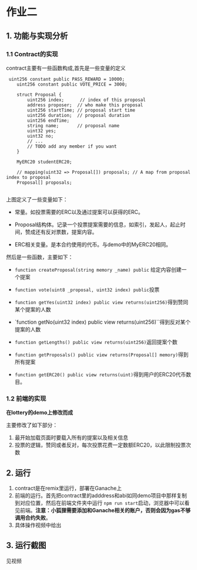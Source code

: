 # 作业二

## 1. 功能与实现分析



### 1.1 Contract的实现

contract主要有一些函数构成,首先是一些变量的定义

```solidity
 uint256 constant public PASS_REWARD = 10000;
    uint256 constant public VOTE_PRICE = 3000;

    struct Proposal {
        uint256 index;      // index of this proposal
        address proposer;  // who make this proposal
        uint256 startTime; // proposal start time
        uint256 duration;  // proposal duration
        uint256 endTime;
        string name;       // proposal name
        uint32 yes;
        uint32 no;
        // ...
        // TODO add any member if you want
    }

    MyERC20 studentERC20;
    
    // mapping(uint32 => Proposal[]) proposals; // A map from proposal index to proposal
    Proposal[] proposals;
   
```

上图定义了一些变量如下：

- 常量。如投票需要的ERC以及通过提案可以获得的ERC。
  
- Proposal结构体。记录一个投票提案需要的信息，如索引，发起人，起止时间，赞成还有反对票数，提案内容。
  
- ERC相关变量。是本合约使用的代币。与demo中的MyERC20相同。
  

然后是一些函数，主要如下：

- `function createProposal(string memory _name) public` 给定内容创建一个提案
  
- `function vote(uint8 _proposal, uint32 index) public`投票
  
- `function getYes(uint32 index) public view returns(uint256)`得到赞同某个提案的人数
  
- `function getNo(uint32 index) public view returns(uint256)``得到反对某个提案的人数
  
- `function getLengths() public view returns(uint256)`返回提案个数
  
- `function getProposals() public view returns(Proposal[] memory)`得到所有提案
  
- `function getERC20() public view returns(uint)`得到用户的ERC20代币数目。
  

### 1.2 前端的实现

**在lottery的demo上修改而成**

主要修改了如下部分：

1. 最开始加载页面时要载入所有的提案以及相关信息
2. 投票的逻辑，赞同或者反对，每次投票花费一定数额ERC20，以此限制投票次数

## 2. 运行

1. contract是在remix里运行，部署在Ganache上
2. 前端的运行。首先把contract里的adddress和abi如同demo项目中那样复制到对应位置，然后在前端文件夹中运行 `npm run start`启动，浏览器中可以看见前端。**注意：小狐狸需要添加和Ganache相关的账户，否则会因为gas不够调用合约失败**。
3. 具体操作视频中给出

## 3. 运行截图
见视频
